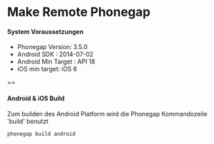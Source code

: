 Make Remote Phonegap
==
#### System Voraussetzungen
- Phonegap Version: 3.5.0 
- Android SDK : 2014-07-02
- Android Min Target : API 18
- iOS min target: iOS 6
 
==

#### Android & iOS Build
Zum builden des Android Platform wird die Phonegap Kommandozeile 'build' benutzt
```
phonegap build android
```


